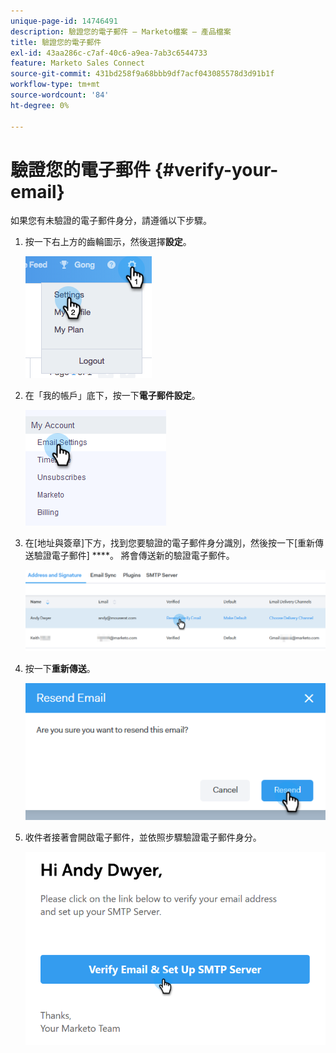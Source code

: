 ```yaml
---
unique-page-id: 14746491
description: 驗證您的電子郵件 — Marketo檔案 — 產品檔案
title: 驗證您的電子郵件
exl-id: 43aa286c-c7af-40c6-a9ea-7ab3c6544733
feature: Marketo Sales Connect
source-git-commit: 431bd258f9a68bbb9df7acf043085578d3d91b1f
workflow-type: tm+mt
source-wordcount: '84'
ht-degree: 0%

---
```


# 驗證您的電子郵件 {#verify-your-email}

如果您有未驗證的電子郵件身分，請遵循以下步驟。

1. 按一下右上方的齒輪圖示，然後選擇&#x200B;**設定**。

   ![](assets/verify-your-email-1.png)

1. 在「我的帳戶」底下，按一下&#x200B;**電子郵件設定**。

   ![](assets/verify-your-email-2.png)

1. 在[地址與簽章]下方，找到您要驗證的電子郵件身分識別，然後按一下[重新傳送驗證電子郵件] ****。 將會傳送新的驗證電子郵件。

   ![](assets/verify-your-email-3.png)

1. 按一下&#x200B;**重新傳送**。

   ![](assets/verify-your-email-4.png)

1. 收件者接著會開啟電子郵件，並依照步驟驗證電子郵件身分。

   ![](assets/verify-your-email-5.png)
